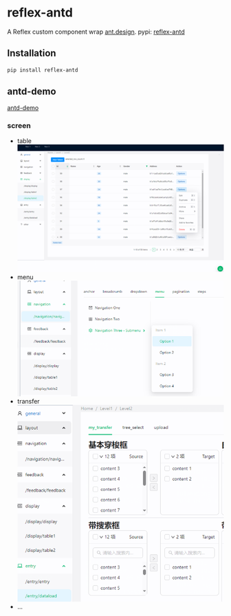 # reflex-antd

A Reflex custom component wrap [ant.design](https://ant.design/).
pypi: [reflex-antd](https://pypi.org/pypi/reflex-antd/)

## Installation

```bash
pip install reflex-antd
```

## antd-demo

[antd-demo](https://antd-demo.reflex.run)


### screen
- table
![table](docs/img/table1.png)
- menu
![menu1](docs/img/menu1.png)
- transfer
![transfer1](docs/img/transfer1.png)
- ...



